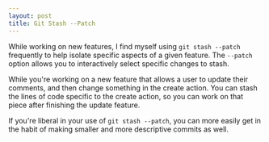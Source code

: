 ```yaml
---
layout: post
title: Git Stash --Patch
---
```

While working on new features, I find myself using `git stash --patch`
frequently to help isolate specific aspects of a given feature. The `--patch`
option allows you to interactively select specific changes to stash.

While you're working on a new feature that allows a user to update their
comments, and then change something in the create action. You can
stash the lines of code specific to the create action, so you can work on that
piece after finishing the update feature.

If you're liberal in your use of `git stash --patch`, you can more easily get
in the habit of making smaller and more descriptive commits as well.
